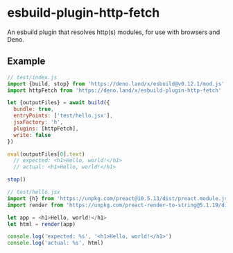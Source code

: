 # esbuild-plugin-http-fetch

An esbuild plugin that resolves http(s) modules, for use with browsers and Deno.

## Example
```js
// test/index.js
import {build, stop} from 'https://deno.land/x/esbuild@v0.12.1/mod.js'
import httpFetch from 'https://deno.land/x/esbuild-plugin-http-fetch'

let {outputFiles} = await build({
  bundle: true,
  entryPoints: ['test/hello.jsx'],
  jsxFactory: 'h',
  plugins: [httpFetch],
  write: false
})

eval(outputFiles[0].text)
  // expected: <h1>Hello, world!</h1>
  // actual: <h1>Hello, world!</h1>

stop()

// test/hello.jsx
import {h} from 'https://unpkg.com/preact@10.5.13/dist/preact.module.js'
import render from 'https://unpkg.com/preact-render-to-string@5.1.19/dist/index.module.js?module'

let app = <h1>Hello, world!</h1>
let html = render(app)

console.log('expected: %s', '<h1>Hello, world!</h1>')
console.log('actual: %s', html)
```
